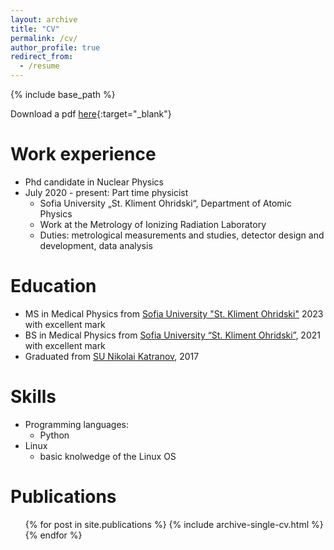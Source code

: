 ```yaml
---
layout: archive
title: "CV"
permalink: /cv/
author_profile: true
redirect_from:
  - /resume
---
```


{% include base_path %}


<!-- <iframe src="../files/CV_Vladislav_Todorov.pdf" width="100%" height="500" frameborder="no" border="0" marginwidth="0" marginheight="0"></iframe> -->

Download a pdf [here](../files/CV_Vladislav_Todorov.pdf){:target="\_blank"}

Work experience
======
* Phd candidate in Nuclear Physics
* July 2020 - present: Part time physicist
  * Sofia University „St. Kliment Ohridski“, Department of Atomic Physics
  * Work at the Metrology of Ionizing Radiation Laboratory
  * Duties: metrological measurements and studies, detector design and development, data analysis

Education
======
* MS in Medical Physics from [Sofia University "St. Kliment Ohridski"](https://www.uni-sofia.bg/index.php/eng) 2023 with excellent mark 
* BS in Medical Physics from [Sofia University “St. Kliment Ohridski”](https://www.uni-sofia.bg/index.php/eng), 2021 with excellent mark
* Graduated from [SU Nikolai Katranov](http://katranov.com/), 2017

Skills
======
* Programming languages:
  * Python 
* Linux 
  * basic knolwedge of the Linux OS

Publications
======
<ul>{% for post in site.publications %}
    {% include archive-single-cv.html %}
  {% endfor %}</ul>
